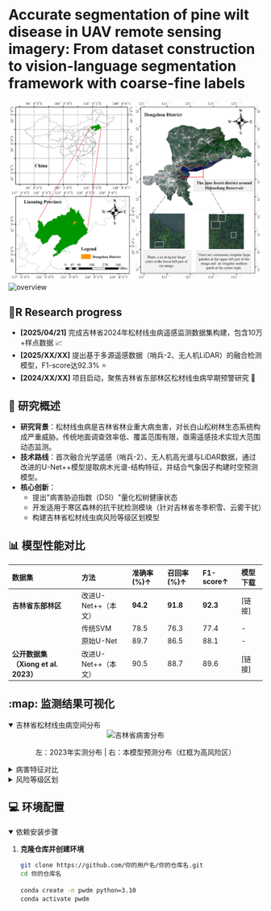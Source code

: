 # Accurate segmentation of pine wilt disease in UAV remote sensing imagery: From dataset construction to vision-language segmentation framework with coarse-fine labels
![overview](static/surveyRegion.png)
![overview](static/datasets.png)
## :newspaper:R Research progress
- **[2025/04/21]** 完成吉林省2024年松材线虫病遥感监测数据集构建，包含10万+样点数据 :chart_with_upwards_trend:
- **[2025/XX/XX]** 提出基于多源遥感数据（哨兵-2、无人机LiDAR）的融合检测模型，F1-score达92.3% :star:
- **[2024/XX/XX]** 项目启动，聚焦吉林省东部林区松材线虫病早期预警研究 :seedling:

## :evergreen_tree: 研究概述

- **研究背景**：松材线虫病是吉林省林业重大病虫害，对长白山松树林生态系统构成严重威胁。传统地面调查效率低、覆盖范围有限，亟需遥感技术实现大范围动态监测。
- **技术路线**：首次融合光学遥感（哨兵-2）、无人机高光谱与LiDAR数据，通过改进的U-Net++模型提取病木光谱-结构特征，并结合气象因子构建时空预测模型。
- **核心创新**：
  - 提出"病害胁迫指数（DSI）"量化松树健康状态
  - 开发适用于寒区森林的抗干扰检测模块（针对吉林省冬季积雪、云雾干扰）
  - 构建吉林省松材线虫病风险等级区划模型

## :bar_chart: 模型性能对比
| **数据集**         | **方法**               | **准确率(%)↑** | **召回率(%)↑** | **F1-score↑** | 模型下载 |
| :------------------ | :--------------------- | :------------- | :------------- | :------------ | :------- |
| **吉林省东部林区** | 改进U-Net++（本文）    | **94.2**       | **91.8**       | **92.3**      | [链接]   |
|                     | 传统SVM                | 78.5           | 76.3           | 77.4          | -        |
|                     | 原始U-Net              | 89.7           | 86.5           | 88.1          | -        |
| **公开数据集（Xiong et al. 2023）** | 改进U-Net++（本文） | 90.5           | 88.7           | 89.6          | [链接]   |

## :map: 监测结果可视化
<details open>
  <summary>吉林省松材线虫病空间分布</summary>
  <div align="center">
    <img src="./assets/jilin_distribution.jpg" width="80%" alt="吉林省病害分布">
    <p>左：2023年实测分布 | 右：本模型预测分布（红框为高风险区）</p>
  </div>
</details>

<details>
  <summary>病害特征对比</summary>
  <div align="center">
    <img src="./assets/symptom_comparison.jpg" width="80%" alt="健康与患病松树特征">
    <p>上：哨兵-2影像光谱曲线 | 下：无人机激光雷达冠层结构差异</p>
  </div>
</details>

<details>
  <summary>风险等级区划</summary>
  <div align="center">
    <img src="./assets/risk_zones.jpg" width="80%" alt="吉林省风险区划">
    <p>基于海拔、温度、林分密度的综合风险评估（红→黄→绿：高→中→低风险）</p>
  </div>
</details>

## :computer: 环境配置
<details open>
  <summary>依赖安装步骤</summary>
  
  1. **克隆仓库并创建环境**
     ```bash
     git clone https://github.com/你的用户名/你的仓库名.git
     cd 你的仓库名
     
     conda create -n pwdm python=3.10
     conda activate pwdm
